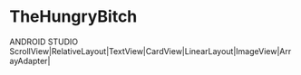 # TheHungryBitch
ANDROID STUDIO
ScrollView|RelativeLayout|TextView|CardView|LinearLayout|ImageView|ArrayAdapter|
